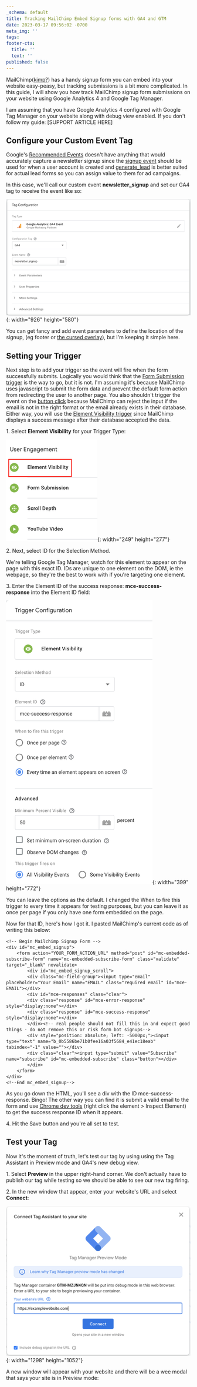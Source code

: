 ```yaml
---
_schema: default
title: Tracking MailChimp Embed Signup forms with GA4 and GTM
date: 2023-03-17 09:56:02 -0700
meta_img: ''
tags:
footer-cta:
  title: ''
  text: ''
published: false
---
```

MailChimp([kimp?](https://www.google.com/search?q=mail+kimp&amp;sxsrf=AJOqlzVbLgP1oCOunUjALfatL7YX73nrdA%3A1679073219181&amp;ei=w58UZNGxCtqwkvQPg9SC0AU&amp;ved=0ahUKEwiRn5-Wu-P9AhVamIQIHQOqAFoQ4dUDCBE&amp;uact=5&amp;oq=mail+kimp&amp;gs_lcp=Cgxnd3Mtd2l6LXNlcnAQAzIFCAAQgAQyBggAEBYQHjIFCAAQhgM6BAgAEEc6BAgjECc6DQguEIAEEMcBENEDEAo6CggAEIAEEBQQhwI6DQgAEIAEEBQQhwIQsQM6CAgAEIAEELEDOgUILhCABDoFCAAQkQI6EAgAEIAEEBQQhwIQsQMQgwE6CwgAEIAEELEDEIMBOggIABCABBDJAzoECAAQAzoHCC4QgAQQCjoICAAQFhAeEApKBAhBGABQ6gJYkQ1ghhBoAHACeACAAagBiAHSBpIBAzAuNpgBAKABAcgBA8ABAQ&amp;sclient=gws-wiz-serp#fpstate=ive&amp;vld=cid:598e9c49,vid:GkPZP2NADYg)) has a handy signup form you can embed into your website easy-peasy, but tracking submissions is a bit more complicated. In this guide, I will show you how track MailChimp signup form submissions on your website using Google Analytics 4 and Google Tag Manager.&nbsp;

I am assuming that you have Google Analytics 4 configured with Google Tag Manager on your website along with debug view enabled. If you don't follow my guide: \[SUPPORT ARTICLE HERE\]

## Configure your Custom Event Tag

Google's [Recommended Events](https://support.google.com/analytics/answer/9267735?hl=en) doesn't have anything that would accurately capture a newsletter signup since the [signup event](https://developers.google.com/analytics/devguides/collection/ga4/reference/events?client_type=gtm#sign_up)&nbsp;should be used for when a user account is created and [generate\_lead](https://developers.google.com/analytics/devguides/collection/ga4/reference/events?client_type=gtm#generate_lead)&nbsp;is better suited for actual lead forms so you can assign value to them for ad campaigns.&nbsp;

In this case, we'll call our custom event **newsletter\_signup**&nbsp;and set our GA4 tag to receive the event like so:&nbsp;

![](/images/screen-shot-2023-03-17-at-10-30-50-am.png){: width="926" height="580"}

You can get fancy and add event parameters to define the location of the signup, (eg footer or [the cursed overlay](https://edcupaioli.com/blog/8-ux-trends-that-need-to-go/)), but I'm keeping it simple here.&nbsp;

## Setting your Trigger&nbsp;

Next step is to add your trigger so the event will fire when the form successfully submits. Logically you would think that the [Form Submission trigger](https://support.google.com/tagmanager/answer/7679217?hl=en&amp;ref_topic=7679108) is the way to go, but it is not. I'm assuming it's because MailChimp uses javascript to submit the form data and prevent the default form action from redirecting the user to another page. You also shouldn't trigger the event on the [button click](https://support.google.com/tagmanager/answer/7679320?hl=en&amp;ref_topic=7679108) because MailChimp can reject the input if the email is not in the right format or the email already exists in their database. Either way, you will use the [Element Visibility trigger](https://support.google.com/tagmanager/answer/7679410?hl=en) since MailChimp displays a success message after their database accepted the data.&nbsp;&nbsp;

1\. Select **Element Visibility** for your Trigger Type:&nbsp;

![](/images/screen-shot-2023-03-17-at-10-42-03-am.png){: width="249" height="277"}

2\. Next, select ID for the Selection Method.

We're telling Google Tag Manager, watch for this element to appear on the page with this exact ID. IDs are unique to one element on the DOM, ie the webpage, so they're the best to work with if you're targeting one element.&nbsp;

3\. Enter the Element ID of the success response: **mce-success-response**&nbsp;into the Element ID field:&nbsp;

![](/images/screen-shot-2023-03-17-at-10-46-45-am.png){: width="399" height="772"}

You can leave the options as the default. I changed the When to fire this trigger to every time it appears for testing purposes, but you can leave it as once per page if you only have one form embedded on the page.&nbsp;

Now for that ID, here's how I got it. I pasted MailChimp's current code as of writing this below:&nbsp;&nbsp;

```
<!-- Begin Mailchimp Signup Form -->
<div id="mc_embed_signup">
    <form action="YOUR_FORM_ACTION_URL" method="post" id="mc-embedded-subscribe-form" name="mc-embedded-subscribe-form" class="validate" target="_blank" novalidate>
        <div id="mc_embed_signup_scroll">
        <div class="mc-field-group"><input type="email" placeholder="Your Email" name="EMAIL" class="required email" id="mce-EMAIL"></div>
        <div id="mce-responses" class="clear">
        <div class="response" id="mce-error-response" style="display:none"></div>
        <div class="response" id="mce-success-response" style="display:none"></div>
        </div><!-- real people should not fill this in and expect good things - do not remove this or risk form bot signups-->
        <div style="position: absolute; left: -5000px;"><input type="text" name="b_0b5586be71b0fee16a03f5684_e41ec18eab" tabindex="-1" value=""></div>
        <div class="clear"><input type="submit" value="Subscribe" name="subscribe" id="mc-embedded-subscribe" class="button"></div>
        </div>
    </form>
</div>
<!--End mc_embed_signup-->
```

As you go down the HTML, you'll see a div with the ID mce-success-response. Bingo! The other way you can find it is submit a valid email to the form and use [Chrome dev tools](https://developer.chrome.com/docs/devtools/) (right click the element &gt; Inspect Element) to get the success response ID when it appears.&nbsp;

4\. Hit the Save button and you're all set to test.

## Test your Tag

Now it's the moment of truth, let's test our tag by using using the Tag Assistant in Preview mode and GA4's new debug view.&nbsp;

1\. Select **Preview** in the upper right-hand corner. We don't actually have to publish our tag while testing so we should be able to see our new tag firing.&nbsp;

2\. In the new window that appear, enter your website's URL and select **Connect**\:

![](/images/screen-shot-2023-03-17-at-11-07-30-am.png){: width="1298" height="1052"}

A new window will appear with your website and there will be a wee modal that says your site is in Preview mode:&nbsp;